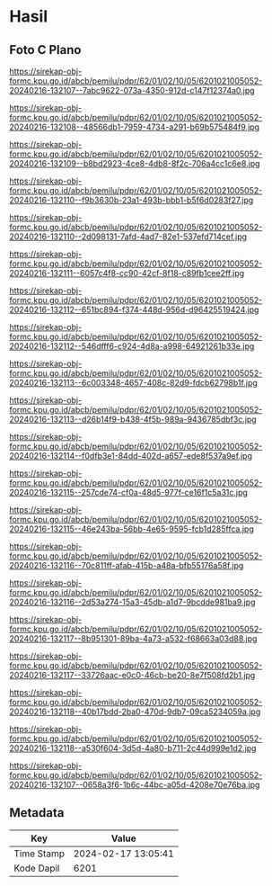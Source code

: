 # Hasil

## Foto C Plano

https://sirekap-obj-formc.kpu.go.id/abcb/pemilu/pdpr/62/01/02/10/05/6201021005052-20240216-132107--7abc9622-073a-4350-912d-c147f12374a0.jpg

https://sirekap-obj-formc.kpu.go.id/abcb/pemilu/pdpr/62/01/02/10/05/6201021005052-20240216-132108--48566db1-7959-4734-a291-b69b575484f9.jpg

https://sirekap-obj-formc.kpu.go.id/abcb/pemilu/pdpr/62/01/02/10/05/6201021005052-20240216-132109--b8bd2923-4ce8-4db8-8f2c-706a4cc1c6e8.jpg

https://sirekap-obj-formc.kpu.go.id/abcb/pemilu/pdpr/62/01/02/10/05/6201021005052-20240216-132110--f9b3630b-23a1-493b-bbb1-b5f6d0283f27.jpg

https://sirekap-obj-formc.kpu.go.id/abcb/pemilu/pdpr/62/01/02/10/05/6201021005052-20240216-132110--2d098131-7afd-4ad7-82e1-537efd714cef.jpg

https://sirekap-obj-formc.kpu.go.id/abcb/pemilu/pdpr/62/01/02/10/05/6201021005052-20240216-132111--6057c4f8-cc90-42cf-8f18-c89fb1cee2ff.jpg

https://sirekap-obj-formc.kpu.go.id/abcb/pemilu/pdpr/62/01/02/10/05/6201021005052-20240216-132112--651bc894-f374-448d-956d-d96425519424.jpg

https://sirekap-obj-formc.kpu.go.id/abcb/pemilu/pdpr/62/01/02/10/05/6201021005052-20240216-132112--546dfff6-c924-4d8a-a998-64921261b33e.jpg

https://sirekap-obj-formc.kpu.go.id/abcb/pemilu/pdpr/62/01/02/10/05/6201021005052-20240216-132113--6c003348-4657-408c-82d9-fdcb62798b1f.jpg

https://sirekap-obj-formc.kpu.go.id/abcb/pemilu/pdpr/62/01/02/10/05/6201021005052-20240216-132113--d26b14f9-b438-4f5b-989a-9436785dbf3c.jpg

https://sirekap-obj-formc.kpu.go.id/abcb/pemilu/pdpr/62/01/02/10/05/6201021005052-20240216-132114--f0dfb3e1-84dd-402d-a657-ede8f537a9ef.jpg

https://sirekap-obj-formc.kpu.go.id/abcb/pemilu/pdpr/62/01/02/10/05/6201021005052-20240216-132115--257cde74-cf0a-48d5-977f-ce16f1c5a31c.jpg

https://sirekap-obj-formc.kpu.go.id/abcb/pemilu/pdpr/62/01/02/10/05/6201021005052-20240216-132115--46e243ba-56bb-4e65-9595-fcb1d285ffca.jpg

https://sirekap-obj-formc.kpu.go.id/abcb/pemilu/pdpr/62/01/02/10/05/6201021005052-20240216-132116--70c811ff-afab-415b-a48a-bfb55176a58f.jpg

https://sirekap-obj-formc.kpu.go.id/abcb/pemilu/pdpr/62/01/02/10/05/6201021005052-20240216-132116--2d53a274-15a3-45db-a1d7-9bcdde981ba9.jpg

https://sirekap-obj-formc.kpu.go.id/abcb/pemilu/pdpr/62/01/02/10/05/6201021005052-20240216-132117--8b951301-89ba-4a73-a532-f68663a03d88.jpg

https://sirekap-obj-formc.kpu.go.id/abcb/pemilu/pdpr/62/01/02/10/05/6201021005052-20240216-132117--33726aac-e0c0-46cb-be20-8e7f508fd2b1.jpg

https://sirekap-obj-formc.kpu.go.id/abcb/pemilu/pdpr/62/01/02/10/05/6201021005052-20240216-132118--40b17bdd-2ba0-470d-9db7-09ca5234059a.jpg

https://sirekap-obj-formc.kpu.go.id/abcb/pemilu/pdpr/62/01/02/10/05/6201021005052-20240216-132118--a530f604-3d5d-4a80-b711-2c44d999e1d2.jpg

https://sirekap-obj-formc.kpu.go.id/abcb/pemilu/pdpr/62/01/02/10/05/6201021005052-20240216-132107--0658a3f6-1b6c-44bc-a05d-4208e70e76ba.jpg


## Metadata

| Key        | Value               |
| ---------- | ------------------- |
| Time Stamp | 2024-02-17 13:05:41 |
| Kode Dapil | 6201                |




